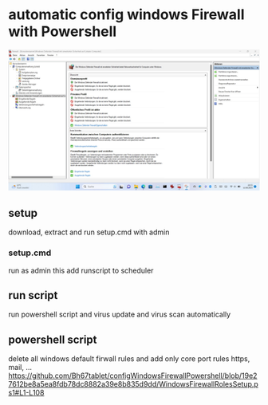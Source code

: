 # automatic config windows Firewall with Powershell
![Firewall Profile ](FirewallProfile.jpg)
## setup 
download, extract and run setup.cmd with admin

### setup.cmd
run as admin
this add runscript to scheduler

## run script
run powershell script and virus update and virus scan automatically

## powershell script
delete all windows default firwall rules and add only core port rules https, mail, ...
https://github.com/Bh67tablet/configWindowsFirewallPowershell/blob/19e27612be8a5ea8fdb78dc8882a39e8b835d9dd/WindowsFirewallRolesSetup.ps1#L1-L108
